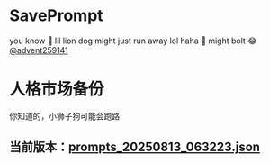 # SavePrompt
you know 🫠 lil lion dog might just run away lol
haha 🐶 might bolt 😂 [@advent259141](https://github.com/advent259141)

# 人格市场备份
你知道的，小狮子狗可能会跑路

## 当前版本：[prompts_20250813_063223.json](https://github.com/Larch-C/SavePrompt/blob/main/prompts_20250813_063223.json)
